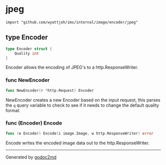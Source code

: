 
# jpeg
    import "github.com/wyattjoh/ims/internal/image/encoder/jpeg"







## type Encoder
``` go
type Encoder struct {
    Quality int
}
```
Encoder allows the encoding of JPEG's to a http.ResponseWriter.









### func NewEncoder
``` go
func NewEncoder(r *http.Request) Encoder
```
NewEncoder creates a new Encoder based on the input request, this
parses the `q` query variable to check to see if it needs to change the
default quality format.




### func (Encoder) Encode
``` go
func (e Encoder) Encode(i image.Image, w http.ResponseWriter) error
```
Encode writes the encoded image data out to the http.ResponseWriter.









- - -
Generated by [godoc2md](http://godoc.org/github.com/davecheney/godoc2md)